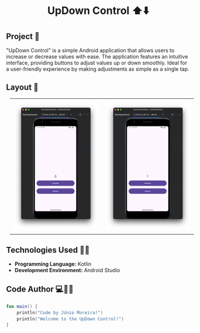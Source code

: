 <h1 align="center">UpDown Control ⬆️⬇️ </h1>

## Project 🎯 

"UpDown Control" is a simple Android application that allows users to increase or decrease values with ease. The application features an intuitive interface, providing buttons to adjust values up or down smoothly. Ideal for a user-friendly experience by making adjustments as simple as a single tap.

## Layout 🎨 

<div align="center">
  <table style="border-collapse: collapse; margin: 10px;">
    <tr>
      <td style="padding: 10px; text-align: center;">
        <img src="./images/fig1.png" alt="App Screenshot" width="400"/>
      </td>
      <td style="padding: 10px; text-align: center;">
        <img src="./images/fig2.png" alt="App Screenshot" width="400"/>
      </td>
    </tr>
  </table>
</div>

<!-- 
<div align="center" style="display: flex; justify-content: center;">
  <div style="margin: 10px;">
    <img src="./images/fig1.png" alt="App Screenshot" width="400"/>
  </div>
  <div style="margin: 10px;">
    <img src="./images/fig2.png" alt="App Screenshot" width="400"/>
  </div>
</div>

<div align="center">
  <img src="./images/fig.png" alt="App Screenshot" width="400"/>
</div> -->

## Technologies Used 🤖🍏

- **Programming Language:** Kotlin
- **Development Environment:** Android Studio

## Code Author 💻👨‍💻

```kotlin
fun main() {
    println("Code by Júnio Moreira!")
    println("Welcome to the UpDown Control!")
}
